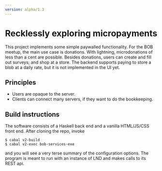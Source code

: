 ```yaml
---
version: alpha/1.3
---
```


Recklessly exploring micropayments
====

This project implements some simple paywalled functionality.  For the BOB
meetup, the main use case is donations.  With lightning, microdonations of less
than a cent are possible.  Besides donations, users can create and fill out
surveys; and shop at a store.  The backend supports paying to store a blob at a
daily rate, but it is not implemented in the UI yet.


Principles
----

* Users are opaque to the server.
* Clients can connect many servers, if they want to do the bookkeeping.


Build instructions
----

The software consists of a Haskell back end and a vanilla HTML/JS/CSS front
end.  After cloning the repo, invoke

```
$ cabal v2-build
$ cabal v2-exec bob-services-exe
```

and you will see a very terse summary of the configuration options.   The
program is meant to run with an instance of LND and makes calls to its REST
api.
